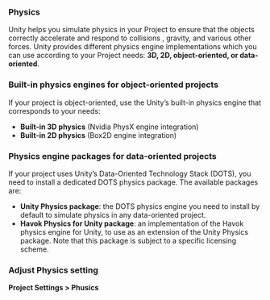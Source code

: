 ### Physics

Unity helps you simulate physics in your Project to ensure that the objects correctly accelerate and respond to collisions
, gravity, and various other forces. Unity provides different physics engine implementations which you can use according to your Project needs: **3D, 2D, object-oriented, or data-oriented**.

### Built-in physics engines for object-oriented projects
If your project is object-oriented, use the Unity’s built-in physics engine that corresponds to your needs:

- **Built-in 3D physics** (Nvidia PhysX engine integration)
- **Built-in 2D physics** (Box2D engine integration)


### Physics engine packages for data-oriented projects
If your project uses Unity’s Data-Oriented Technology Stack (DOTS), you need to install a dedicated DOTS physics package. The available packages are:

- **Unity Physics package**: the DOTS physics engine you need to install by default to simulate physics in any data-oriented project.
- **Havok Physics for Unity package**: an implementation of the Havok physics engine for Unity, to use as an extension of the Unity Physics package. Note that this package is subject to a specific licensing scheme.



### Adjust Physics setting 
**Project Settings > Phusics**
